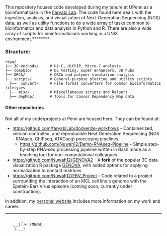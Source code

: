 This repository houses code developed during my tenure at UPenn as a bioinformatician in the [Faryabi Lab](https://faryabilab.com/). The code found here deals with the ingestion, analysis, and visualization of Next-Generation Sequencing (NGS) data, as well as utility functions to do a wide array of tasks common to bioinformatics and data analysis in Python and R. There are also a wide array of scripts for bioinformaticians working in a UNIX environment.********
### **Structure**: 
```
repo/
├── 3C-methods/     # Hi-C, HiChIP, Micro-C analysis
├── compbio/        # DE testing, super enhancers, 3D hubs
├── ORCA/           # ORCA and polymer simulation analysis
├── scripts/        # General-purpose plotting and utility scripts
  ├──  convert/     # File format converters for common bioinformatics filetypes
  ├── misc/         # Miscellaneous scripts and helpers
  ├── DepMap/       # Tools for Cancer Dependency Map data
```

#### Other repositories
Not all of my code/projects at Penn are housed here. They can be found at:
* https://github.com/faryabiLab/dockerize-workflows - Containerized, version controlled, and reproducible Next Generation Sequencing (NGS - RNAseq, ChIPseq, ATACseq) processing pipelines.
    * https://github.com/Nuwah12/Demo-RNAseq-Pipeline - Simple step-by-step RNA-seq processing pipeline written in Bash made as a teaching tool for non-computational colleagues.
* https://github.com/Nuwah12/GENOVA2 - A **fork** of the popular 3C data visualization R package [GENOVA](https://github.com/robinweide/GENOVA), with added options for applying normalization to contact matrices.
* https://github.com/Nuwah12/EBV_Project - Code related to a project surrounding the interaction of an MCL cell line's genome with the Epstein-Barr Virus episome (coming soon, currently under construction).
 
In addition, my [personal website](https://nuwah12.github.io/) includes more information on my work and career. 

****
           _   
       .__(.)< (MEOW)
        \___)
